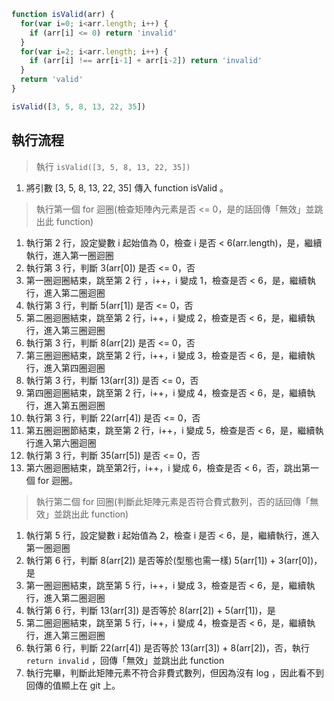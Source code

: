 ``` js
function isValid(arr) {
  for(var i=0; i<arr.length; i++) {
    if (arr[i] <= 0) return 'invalid'
  }
  for(var i=2; i<arr.length; i++) {
    if (arr[i] !== arr[i-1] + arr[i-2]) return 'invalid'
  }
  return 'valid'
}

isValid([3, 5, 8, 13, 22, 35])
```

## 執行流程
> 執行 `isValid([3, 5, 8, 13, 22, 35])`

1. 將引數 [3, 5, 8, 13, 22, 35] 傳入 function isValid 。

> 執行第一個 for 迴圈(檢查矩陣內元素是否 <= 0，是的話回傳「無效」並跳出此 function)

1. 執行第 2 行，設定變數 i 起始值為 0，檢查 i 是否 < 6(arr.length)，是，繼續執行，進入第一圈迴圈
2. 執行第 3 行，判斷 3(arr[0]) 是否 <= 0，否
3. 第一圈迴圈結束，跳至第 2 行 ，i++，i 變成 1，檢查是否 < 6，是，繼續執行，進入第二圈迴圈
4. 執行第 3 行，判斷 5(arr[1]) 是否 <= 0，否
5. 第二圈迴圈結束，跳至第 2 行，i++，i 變成 2，檢查是否 < 6，是，繼續執行，進入第三圈迴圈
6. 執行第 3 行，判斷 8(arr[2]) 是否 <= 0，否
7. 第三圈迴圈結束，跳至第 2 行，i++，i 變成 3，檢查是否 < 6，是，繼續執行，進入第四圈迴圈
8. 執行第 3 行，判斷 13(arr[3]) 是否 <= 0，否
9. 第四圈迴圈結束，跳至第 2 行，i++，i 變成 4，檢查是否 < 6，是，繼續執行，進入第五圈迴圈
10. 執行第 3 行，判斷 22(arr[4]) 是否 <= 0，否
11. 第五圈迴圈節結束，跳至第 2 行，i++，i 變成 5，檢查是否 < 6，是，繼續執行進入第六圈迴圈
12. 執行第 3 行，判斷 35(arr[5]) 是否  <= 0，否
13. 第六圈迴圈結束，跳至第2行，i++，i 變成 6，檢查是否 < 6，否，跳出第一個 for 迴圈。

> 執行第二個 for 回圈(判斷此矩陣元素是否符合費式數列，否的話回傳「無效」並跳出此 function)

1. 執行第 5 行，設定變數 i 起始值為 2，檢查 i 是否 < 6，是，繼續執行，進入第一圈迴圈
2. 執行第 6 行，判斷 8(arr[2]) 是否等於(型態也需一樣) 5(arr[1]) + 3(arr[0])，是
3. 第一圈迴圈結束，跳至第 5 行，i++，i 變成 3，檢查是否 < 6，是，繼續執行，進入第二圈迴圈
4. 執行第 6 行，判斷 13(arr[3]) 是否等於 8(arr[2]) + 5(arr[1])，是
5. 第二圈迴圈結束，跳至第 5 行，i++，i 變成 4，檢查是否 < 6，是，繼續執行，進入第三圈迴圈
6. 執行第 6 行，判斷 22(arr[4]) 是否等於 13(arr[3]) + 8(arr[2])，否，執行 `return invalid` ，回傳「無效」並跳出此 function
7. 執行完畢，判斷此矩陣元素不符合非費式數列，但因為沒有 log ，因此看不到回傳的值顯上在 git 上。

